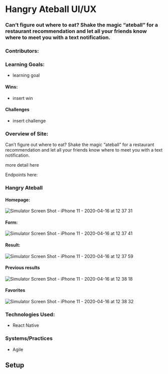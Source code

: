 # Hangry Ateball UI/UX
### Can’t figure out where to eat? Shake the magic “ateball” for a restaurant recommendation and let all your friends know where to meet you with a text notification.

### Contributors:

### Learning Goals:

  - learning goal

#### Wins:
- insert win
  
#### Challenges
- insert challenge

### Overview of Site:
Can’t figure out where to eat? Shake the magic “ateball” for a restaurant recommendation and let all your friends know where to meet you with a text notification.

more detail here

Endpoints here:

### Hangry Ateball





#### Homepage:
![Simulator Screen Shot - iPhone 11 - 2020-04-16 at 12 37 31](https://user-images.githubusercontent.com/19761687/79509423-b6942300-7ff8-11ea-90c1-f63d1679141b.png)

#### Form:
![Simulator Screen Shot - iPhone 11 - 2020-04-16 at 12 37 41](https://user-images.githubusercontent.com/19761687/79509429-b85de680-7ff8-11ea-896d-e0ce004570c6.png)

#### Result:
![Simulator Screen Shot - iPhone 11 - 2020-04-16 at 12 37 59](https://user-images.githubusercontent.com/19761687/79509432-b98f1380-7ff8-11ea-8716-325d9c96ab65.png)

#### Previous results
![Simulator Screen Shot - iPhone 11 - 2020-04-16 at 12 38 18](https://user-images.githubusercontent.com/19761687/79509462-c6136c00-7ff8-11ea-8931-3de249371447.png)

#### Favorites
![Simulator Screen Shot - iPhone 11 - 2020-04-16 at 12 38 32](https://user-images.githubusercontent.com/19761687/79509441-bac04080-7ff8-11ea-9b7f-6d5d0aaa38e5.png)

### Technologies Used:
- React Native

### Systems/Practices
- Agile


## Setup
